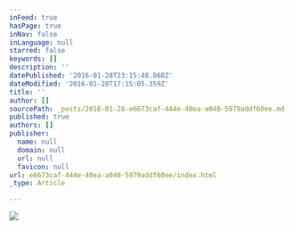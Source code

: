 ```yaml
---
inFeed: true
hasPage: true
inNav: false
inLanguage: null
starred: false
keywords: []
description: ''
datePublished: '2016-01-28T23:15:48.868Z'
dateModified: '2016-01-28T17:15:05.359Z'
title: ''
author: []
sourcePath: _posts/2016-01-28-e6673caf-444e-40ea-a040-5979addf60ee.md
published: true
authors: []
publisher:
  name: null
  domain: null
  url: null
  favicon: null
url: e6673caf-444e-40ea-a040-5979addf60ee/index.html
_type: Article

---
```

![](https://s3-us-west-2.amazonaws.com/the-grid-img/p/cecb37e8c62e4d23d17807ff0174e32d033d5785.jpg)